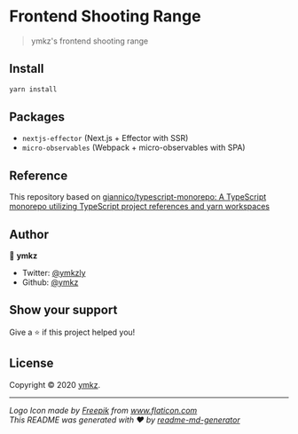 # Frontend Shooting Range

> ymkz's frontend shooting range

## Install

```sh
yarn install
```

## Packages

- `nextjs-effector` (Next.js + Effector with SSR)
- `micro-observables` (Webpack + micro-observables with SPA)

## Reference

This repository based on [giannico/typescript-monorepo: A TypeScript monorepo utilizing TypeScript project references and yarn workspaces](https://github.com/giannico/typescript-monorepo)

## Author

👤 **ymkz**

- Twitter: [@ymkzly](https://twitter.com/ymkzly)
- Github: [@ymkz](https://github.com/ymkz)

## Show your support

Give a ⭐️ if this project helped you!

## License

Copyright © 2020 [ymkz](https://github.com/ymkz).

---

_Logo Icon made by [Freepik](https://www.flaticon.com/authors/freepik) from www.flaticon.com_  
_This README was generated with ❤️ by [readme-md-generator](https://github.com/kefranabg/readme-md-generator)_
